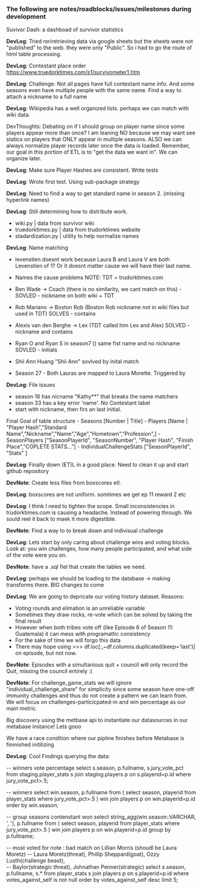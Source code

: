 ### The following are notes/roadblocks/issues/milestones during development

Suvivor Dash: a dashboad of survivor statistics

**DevLog**: Tried reriretrieving data via google sheets but the sheets were not "published"
to the web. they were only "Public". So i had to go the route of html table processing.

**DevLog**: Contestant place order
https://www.truedorktimes.com/s1/survivometer1.htm

**DevLog**: Challenge: Not all pages have full contestant name info.
And some seasons even have multiple people with the same name.
Find a way to attach a nickname to a full name

**DevLog**: Wikipedia has a well organized lists. perhaps we can match with wiki data.

DevThoughts: Debating on if I should group on player name since some players appear more than once?
I am leaning NO because we may want see statics on players that ONLY
appear in multiple seasons. ALSO we can always normalize player records later once the data is loaded.
Remember, our goal in this portion of ETL is to "get the data we want in". We can organize later.

**DevLog**: Make sure Player Hashes are consistent. Write tests

**DevLog**: Wrote first test. Using sub-package strategy

**DevLog**: Need to find a way to get standard name in season 2. (missing hyperlink names)

**DevLog**: Still determining how to distribute work. 
- wiki.py | data from survivor wiki
- truedorktimes.py | data from trudorktimes website
- stadardization.py | utility to help normalize names

**DevLog**:
Name matching
- levenstien doesnt work because Laura B and Laura V are both Levenstien of 1? Or it doesnt matter cause we will have their last name.

- Names the cause problems NOTE: TDT = trudorktimes.com
- Ben Wade -> Coach (there is no similarity, we cant match on this) - SOVLED - nickname on both wiki + TDT
- Rob Mariano -> Boston Rob (Boston Rob nickname not in wiki files but used in TDT) SOLVES - contains
- Alexis van den Berghe -> Lex (TDT called him Lex and Alex) SOLVED - nickname and contains
- Ryan O and Ryan S in season7 () same fist name and no nickname SOVLED - initials
- Shii Ann Huang "Shii Ann" sovlved by inital match
- Season 27 - Both Lauras are mapped to Laura Morette. Triggered by 

**DevLog**:
File issues
- season 16 has nicname "Kathy**" that breaks the name matchers
- season 33 has a key error 'name'. No Contestant label
- start with nickname, then firs an last initial.

Final Goal of table structure
    - Seasons [Number | Title]
    - Players [Name | "Player Hash","Standard Name","Nickname","Name","Age","Hometown","Profession",]
    - SeasonPlayers ["SeasonPlayerId", "SeasonNumber", "Player Hash", "Finish Place","COPLETE STATS..."]
    - IndividualChallengeStats ["SeasonPlayerId", "Stats" ]


**DevLog**: Finally down (ET)L in a good place. Need to clean it up and start github repository

**DevNote**: Create less files from boxscores etl.

**DevLog**: boxscores are not uniform. somtimes we get ep 11 reward 2 etc

**DevLog**: I think I need to tighten the scope. Small inconsistencies in trudorktimes.com is 
causing a headache. Instead of powering through. We sould reel it back to maek it more digestible.

**DevNote**: Find a way to to break down and indivisual challenge

**DevLog**: Lets start by only caring about challenge wins and voting blocks. 
Look at: you win challenges, how many people participated, and what side of the vote were you on.

**DevNote**: have a .sql fiel that create the tables we need.

**DevLog**: perhaps we should be loading to the database -> making transforms there. BIG changes to come

**DevLog**: We are going to depricate our voting history dataset.
Reasons:
- Voting rounds and elimation is an unreliable variable
- Sometimes they draw rocks, re-vote which can be solved by taking the final result 
- However when both tribes vote off (like Episode 6 of Season 11: Guatemala) it can mess with programattic consistency
- For the sake of time we will forgo this data
- There may hope using >>> df.loc[:,~df.columns.duplicated(keep='last')] on episode, but not now.

**DevNote**: Episodes with a simultanious quit + council will only record the Quit, missing the council entirely :(

**DevNote**: For challenge_game_stats we will ignore "individual_challenge_share" for simplicity since some
season have one-off immunity challenges and thus do not create a pattern we can learn from.
We will focus on challenges-particicpated-in and win percentage as our main metric. 

Big discovery using the metbase api to instantiate our datasources in our metabase instance! Lets gooo

We have a race condition where our pipline finishes before Metabase is finmished initilizing

**DevLog**: Cool Findings querying the data:

-- winners vote percentage
select s.season, p.fullname, s.jury_vote_pct
from staging.player_stats s
join staging.players p
on s.playerid=p.id
where jury_vote_pct>.5;

-- winners
select win.season, p.fullname
from (
select season, playerid from player_stats
where jury_vote_pct>.5
) win
join players p
on win.playerid=p.id
order by win.season;


-- group seasons contenstant won
select string_agg(win.season::VARCHAR, ', '), p.fullname
from (
select season, playerid from player_stats
where jury_vote_pct>.5
) win
join players p
on win.playerid=p.id
group by p.fullname;



-- most voted for note : bad match on Lillian Morris (shoudl be Laura Moretz)
-- Laura Moretz(threat), Phillip Sheppard(goat), Ozzy Lusth(challenge beast),  
-- Baylor(strategic threat), Johnathan Penner(strategic)
select s.season, p.fullname, s.* 
from player_stats s
join players p
on s.playerid=p.id
where votes_against_self is not null
order by votes_against_self desc
limit 5;



